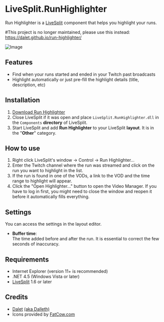 LiveSplit.RunHighlighter
========================
Run Highlighter is a [LiveSplit](http://livesplit.org/) component that helps you highlight your runs.

#This project is no longer maintained, please use this instead: https://dalet.github.io/run-highlighter/

![Image](http://i.imgur.com/dR4qvgb.png)

Features
--------
* Find when your runs started and ended in your Twitch past broadcasts
* Highlight automatically or just pre-fill the highlight details (title, description, etc)

Installation
------------
1. [Download Run Highlighter](https://github.com/Dalet/LiveSplit.RunHighlighter/releases/latest)
2. Close LiveSplit if it was open and place `LiveSplit.RunHighlighter.dll` in the `Components` **directory** of LiveSplit.
3. Start LiveSplit and add **Run Highlighter** to your LiveSplit **layout**. It is in the "**Other**" category.

How to use
----------
1. Right click LiveSplit's window -> Control -> Run Highlighter...
2. Enter the Twitch channel where the run was streamed and click on the run you want to highlight in the list.  
3. If the run is found in one of the VODs, a link to the VOD and the time range to highlight will appear.
4. Click the "Open Highlighter..." button to open the Video Manager. If you have to log in first, you might need to close the window and reopen it before it automatically fills everything.

Settings
--------
You can access the settings in the layout editor.

* **Buffer time**:  
The time added before and after the run. It is essential to correct the few seconds of inaccuracy.

Requirements
------------
* Internet Explorer (version 11+ is recommended)
* .NET 4.5 (Windows Vista or later)
* [LiveSplit](http://livesplit.org/) 1.6 or later

Credits
-------
* [Dalet](https://twitter.com/Dalleth_) [(aka Dalleth)](http://twitch.tv/dalleth_)
* Icons provided by [FatCow.com](http://www.fatcow.com/free-icons)

